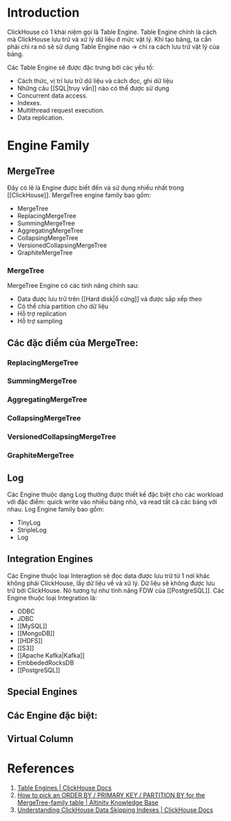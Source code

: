 ---
---
# Introduction

ClickHouse có 1 khái niệm gọi là Table Engine. Table Engine chính là cách mà ClickHouse lưu trữ và xử lý dữ liệu ở mức vật lý. Khi tạo bảng, ta cần phải chỉ ra nó sẽ sử dụng Table Engine nào -> chỉ ra cách lưu trữ vật lý của bảng.

Các Table Engine sẽ được đặc trưng bởi các yếu tố:
- Cách thức, vị trí lưu trữ dữ liệu và cách đọc, ghi dữ liệu
- Những câu [[SQL|truy vấn]] nào có thể được sử dụng
- Concurrent data access.
- Indexes.
- Multithread request execution.
- Data replication.

# Engine Family

## MergeTree

Đây có lẽ là Engine được biết đến và sử dụng nhiều nhất trong [[ClickHouse]]. MergeTree engine family bao gồm:
- MergeTree
- ReplacingMergeTree
- SummingMergeTree
- AggregatingMergeTree
- CollapsingMergeTree
- VersionedCollapsingMergeTree
- GraphiteMergeTree

### MergeTree

MergeTree Engine có các tính năng chính sau:
- Data được lưu trữ trên [[Hard disk|ổ cứng]] và được sắp xếp theo
- Có thể chia partition cho dữ liệu
- Hỗ trợ replication
- Hỗ trợ sampling

Các đặc điểm của MergeTree:
- 

### ReplacingMergeTree

### SummingMergeTree

### AggregatingMergeTree

### CollapsingMergeTree

### VersionedCollapsingMergeTree

### GraphiteMergeTree

## Log

Các Engine thuộc dạng Log thường được thiết kế đặc biệt cho các workload với đặc điểm: quick write vào nhiều bảng nhỏ, và read tất cả các bảng với nhau. Log Engine family bao gồm:
- TinyLog
- StripleLog
- Log

## Integration Engines

Các Engine thuộc loại Interagtion sẽ đọc data được lưu trữ từ 1 nơi khác không phải ClickHouse, lấy dữ liệu về và xử lý. Dữ liệu sẽ không được lưu trữ bởi ClickHouse. Nó tương tự như tính năng FDW của [[PostgreSQL]]. Các Engine thuộc loại Integration là:
- ODBC
- JDBC
- [[MySQL]]
- [[MongoDB]]
- [[HDFS]]
- [[S3]]
- [[Apache Kafka|Kafka]]
- EmbbededRocksDB
- [[PostgreSQL]]
## Special Engines

Các Engine đặc biệt:
- 

## Virtual Column

# References
1. [Table Engines | ClickHouse Docs](https://clickhouse.com/docs/en/engines/table-engines/)
2. [How to pick an ORDER BY / PRIMARY KEY / PARTITION BY for the MergeTree-family table | Altinity Knowledge Base](https://kb.altinity.com/engines/mergetree-table-engine-family/pick-keys/)
3. [Understanding ClickHouse Data Skipping Indexes | ClickHouse Docs](https://clickhouse.com/docs/en/guides/improving-query-performance/skipping-indexes/)